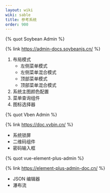 ```yaml
---
layout: wiki
wiki: sable
title: 参考系统
order: 900
---
```


{% quot Soybean Admin %}

{% link https://admin-docs.soybeanjs.cn/ %}

1. 布局模式
   - 左侧菜单模式
   - 左侧菜单混合模式
   - 顶部菜单模式
   - 顶部菜单混合模式
2. 系统主图颜色配置
3. 菜单查询组件
4. 图标选择器

{% quot Vben Admin %}

{% link https://doc.vvbin.cn/ %}

- 系统锁屏
- 二维码组件
- 密码输入框

{% quot vue-element-plus-admin %}

{% link https://element-plus-admin-doc.cn/ %}

- JSON 编辑器
- 瀑布流
